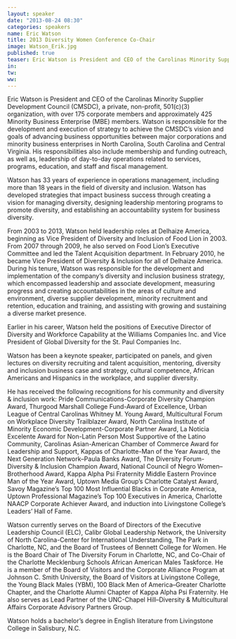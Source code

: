 ```yaml
---
layout: speaker
date: "2013-08-24 08:30"
categories: speakers
name: Eric Watson
title: 2013 Diversity Women Conference Co-Chair
image: Watson_Erik.jpg
published: true
teaser: Eric Watson is President and CEO of the Carolinas Minority Supplier Development Council (CMSDC).
in:
tw:
ww: 
---
```

Eric Watson is President and CEO of the Carolinas Minority Supplier Development Council (CMSDC), a private, non-profit, 501(c)(3) organization, with over 175 corporate members and approximately 425 Minority Business Enterprise (MBE) members.  Watson is responsible for the development and execution of strategy to achieve the CMSDC’s vision and goals of advancing business opportunities between major corporations and minority business enterprises in North Carolina, South Carolina and Central Virginia.  His responsibilities also include membership and funding outreach, as well as, leadership of day-to-day operations related to services, programs, education, and staff and fiscal management.  

Watson has 33 years of experience in operations management, including more than 18 years in the field of diversity and inclusion.  Watson has developed strategies that impact business success through creating a vision for managing diversity, designing leadership mentoring programs to promote diversity, and establishing an accountability system for business diversity.

From 2003 to 2013, Watson held leadership roles at Delhaize America, beginning as Vice President of Diversity and Inclusion of Food Lion in 2003.  From 2007 through 2009, he also served on Food Lion’s Executive Committee and led the Talent Acquisition department.  In February 2010, he became Vice President of Diversity & Inclusion for all of Delhaize America.  During his tenure, Watson was responsible for the development and implementation of the company’s diversity and inclusion business strategy, which encompassed leadership and associate development, measuring progress and creating accountabilities in the areas of culture and environment, diverse supplier development, minority recruitment and retention, education and training, and assisting with growing and sustaining a diverse market presence.   

Earlier in his career, Watson held the positions of Executive Director of Diversity and Workforce Capability at the Williams Companies Inc. and Vice President of Global Diversity for the St. Paul Companies Inc.  

Watson has been a keynote speaker, participated on panels, and given lectures on diversity recruiting and talent acquisition, mentoring, diversity and inclusion business case and strategy, cultural competence, African Americans and Hispanics in the workplace, and supplier diversity.  

He has received the following recognitions for his community and diversity & inclusion work:  Pride Communications-Corporate Diversity Champion Award, Thurgood Marshall College Fund-Award of Excellence, Urban League of Central Carolinas Whitney M. Young Award, Multicultural Forum on Workplace Diversity Trailblazer Award, North Carolina Institute of Minority Economic Development-Corporate Partner Award, La Noticia Excelente Award for Non-Latin Person Most Supportive of the Latino Community, Carolinas Asian-American Chamber of Commerce Award for Leadership and Support, Kappas of Charlotte-Man of the Year Award, the Next Generation Network–Paula Banks Award, The Diversity Forum-Diversity & Inclusion Champion Award, National Council of Negro Women–Brotherhood Award, Kappa Alpha Psi Fraternity Middle Eastern Province Man of the Year Award, Uptown Media Group’s Charlotte Catalyst Award, Savoy Magazine’s Top 100 Most Influential Blacks in Corporate America, Uptown Professional Magazine’s Top 100 Executives in America, Charlotte NAACP Corporate Achiever Award, and induction into Livingstone College’s Leaders’ Hall of Fame.  

Watson currently serves on the Board of Directors of the Executive Leadership Council (ELC), Calibr Global Leadership Network, the University of North Carolina-Center for International Understanding, The Park in Charlotte, NC, and the Board of Trustees of Bennett College for Women.  He is the Board Chair of The Diversity Forum in Charlotte, NC, and Co-Chair of the Charlotte Mecklenburg Schools African American Males Taskforce.  He is a member of the Board of Visitors and the Corporate Alliance Program at Johnson C. Smith University, the Board of Visitors at Livingstone College, the Young Black Males (YBM), 100 Black Men of America–Greater Charlotte Chapter, and the Charlotte Alumni Chapter of Kappa Alpha Psi Fraternity.  He also serves as Lead Partner of the UNC-Chapel Hill–Diversity & Multicultural Affairs Corporate Advisory Partners Group.

Watson holds a bachelor’s degree in English literature from Livingstone College in Salisbury, N.C.   
